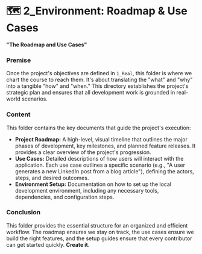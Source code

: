 # 🗺️ 2_Environment: Roadmap & Use Cases

**"The Roadmap and Use Cases"**

### Premise
Once the project's objectives are defined in `1_Real`, this folder is where we chart the course to reach them. It's about translating the "what" and "why" into a tangible "how" and "when." This directory establishes the project's strategic plan and ensures that all development work is grounded in real-world scenarios.

### Content
This folder contains the key documents that guide the project's execution:
- **Project Roadmap:** A high-level, visual timeline that outlines the major phases of development, key milestones, and planned feature releases. It provides a clear overview of the project's progression.
- **Use Cases:** Detailed descriptions of how users will interact with the application. Each use case outlines a specific scenario (e.g., "A user generates a new LinkedIn post from a blog article"), defining the actors, steps, and desired outcomes.
- **Environment Setup:** Documentation on how to set up the local development environment, including any necessary tools, dependencies, and configuration steps.

### Conclusion
This folder provides the essential structure for an organized and efficient workflow. The roadmap ensures we stay on track, the use cases ensure we build the right features, and the setup guides ensure that every contributor can get started quickly. **Create it.**